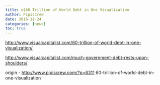 ```yaml
---
title: o$60 Trillion of World Debt in One Visualization
author: PipisCrew
date: 2016-11-24
categories: [news]
toc: true
---
```


http://www.visualcapitalist.com/60-trillion-of-world-debt-in-one-visualization/

http://www.visualcapitalist.com/much-government-debt-rests-upon-shoulders/

origin - http://www.pipiscrew.com/?p=6311 60-trillion-of-world-debt-in-one-visualization